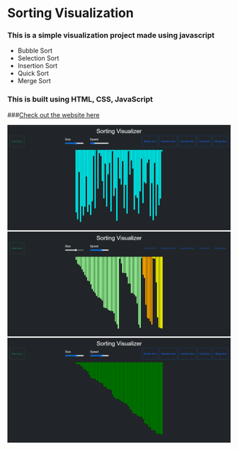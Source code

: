 # Sorting Visualization
### This is a simple visualization project made using javascript 
- Bubble Sort 
- Selection Sort
- Insertion Sort
- Quick Sort
- Merge Sort

### This is built using HTML, CSS, JavaScript <br/>

###[Check out the website here](https:///)

<img src="img/img1.png"> <br/>
<img src="img/img2.png"> <br/>
<img src="img/img3.png"> <br/>
